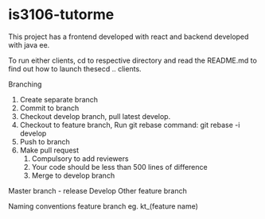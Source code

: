 # is3106-tutorme
This project has a frontend developed with react and backend developed with java ee.

To run either clients, cd to respective directory and read the README.md to find out how to launch thesecd .. clients.

Branching
1. Create separate branch
2. Commit to branch
3. Checkout develop branch, pull latest develop.
4. Checkout to feature branch, Run git rebase 
    command: git rebase -i develop
3. Push to branch
4. Make pull request
    1. Compulsory to add reviewers
    2. Your code should be less than 500 lines of difference
    3. Merge to develop branch
    
Master branch - release
Develop
Other feature branch

Naming conventions feature branch
eg. kt_(feature name)

